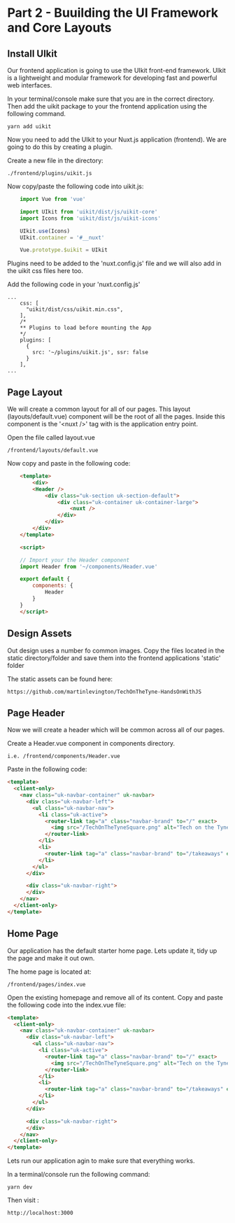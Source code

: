 # Part 2 - Buuilding the UI Framework and Core Layouts

## Install UIkit

Our frontend application is going to use the UIkit front-end framework.  UIkit is a lightweight and modular framework for developing fast and powerful web interfaces.

In your terminal/console  make sure that you are in the correct directory. Then add the uikit package to your the frontend application using the following command.

    yarn add uikit  

Now you need to add the  UIkit to your Nuxt.js application (frontend).  We are going to do this by creating a plugin.

Create a new file in the directory:

    ./frontend/plugins/uikit.js

Now copy/paste the following code into uikit.js:
```js
    import Vue from 'vue'

    import UIkit from 'uikit/dist/js/uikit-core'  
    import Icons from 'uikit/dist/js/uikit-icons'

    UIkit.use(Icons)  
    UIkit.container = '#__nuxt'

    Vue.prototype.$uikit = UIkit 
```

Plugins need to be added to the 'nuxt.config.js' file and we will also add in the uikit css files here too.

Add the following code in your 'nuxt.config.js'

```
...
    css: [  
      "uikit/dist/css/uikit.min.css",
    ],
    /*
    ** Plugins to load before mounting the App
    */
    plugins: [  
      { 
        src: '~/plugins/uikit.js', ssr: false 
      }
    ],
...
```
## Page Layout

We will create a common layout for all of our pages. This layout  (layouts/default.vue) component will be the root of all the pages.  Inside this component is the  '\<nuxt />' tag with is the  application entry point.

Open the file called layout.vue

    /frontend/layouts/default.vue

Now copy and paste in the following code:
```html
    <template>  
        <div>
        <Header />
            <div class="uk-section uk-section-default">
                <div class="uk-container uk-container-large">
                    <nuxt />
                </div>
            </div>
        </div>
    </template>

    <script>  

    // Import your the Header component
    import Header from '~/components/Header.vue'  

    export default {  
        components: {
            Header
        }
    }
    </script>
```

## Design Assets

Out design uses a number fo common images. Copy the files located in the static directory/folder and save them into the frontend applications 'static' folder

The static assets can be found here:

    https://github.com/martinlevington/TechOnTheTyne-HandsOnWithJS




## Page Header

Now we will create a header which will be common across all of our pages.

Create a Header.vue component in components directory.

    i.e. /frontend/components/Header.vue

Paste in the following code:
```html
<template>
  <client-only>
    <nav class="uk-navbar-container" uk-navbar>
      <div class="uk-navbar-left">
        <ul class="uk-navbar-nav">
          <li class="uk-active">
            <router-link tag="a" class="navbar-brand" to="/" exact>
              <img src="/TechOnTheTyneSquare.png" alt="Tech on the Tyne" width="50" height="50" /> &nbsp; 
            </router-link>
          </li>
          <li>
            <router-link tag="a" class="navbar-brand" to="/takeaways" exact>Takeaways</router-link>
          </li>
        </ul>
      </div>

      <div class="uk-navbar-right">
      </div>
    </nav>
  </client-only>
</template>
```

## Home Page

Our application has the default starter home page. Lets update it, tidy up the page and make it out own.

The home page is located at:

    /frontend/pages/index.vue

Open the existing homepage and remove all of its content. Copy and paste the following code into the index.vue file:

```html
<template>
  <client-only>
    <nav class="uk-navbar-container" uk-navbar>
      <div class="uk-navbar-left">
        <ul class="uk-navbar-nav">
          <li class="uk-active">
            <router-link tag="a" class="navbar-brand" to="/" exact>
              <img src="/TechOnTheTyneSquare.png" alt="Tech on the Tyne" width="50" height="50" /> &nbsp; 
            </router-link>
          </li>
          <li>
            <router-link tag="a" class="navbar-brand" to="/takeaways" exact>Takeaways</router-link>
          </li>
        </ul>
      </div>

      <div class="uk-navbar-right">
      </div>
    </nav>
  </client-only>
</template>
```
Lets run our application agin to make sure that everything works.

In a terminal/console run the following command:

    yarn dev

Then visit :

    http://localhost:3000
    
